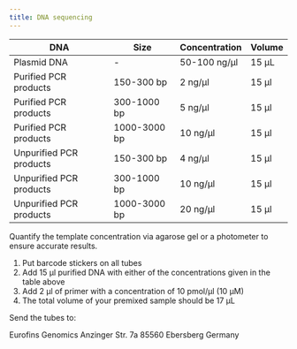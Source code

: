 ```yaml
---
title: DNA sequencing
---
```


| DNA                     | Size         | Concentration | Volume |
|-------------------------|--------------|---------------|--------|
| Plasmid DNA             | -            | 50-100 ng/µl  | 15 µL  |
| Purified PCR products   | 150-300 bp   | 2 ng/µl       | 15 µl  |
| Purified PCR products   | 300-1000 bp  | 5 ng/µl       | 15 µl  |
| Purified PCR products   | 1000-3000 bp | 10 ng/µl      | 15 µl  |
| Unpurified PCR products | 150-300 bp   | 4 ng/µl       | 15 µl  |
| Unpurified PCR products | 300-1000 bp  | 10 ng/µl      | 15 µl  |
| Unpurified PCR products | 1000-3000 bp | 20 ng/µl      | 15 µl  |


Quantify the template concentration via agarose gel or a photometer to ensure accurate results.

1. Put barcode stickers on all tubes
2. Add 15 µl purified DNA with either of the concentrations given in the table above
3. Add 2 µl of primer with a concentration of 10 pmol/µl (10 µM)
4. The total volume of your premixed sample should be 17 µL

Send the tubes to:

Eurofins Genomics
Anzinger Str. 7a
85560 Ebersberg
Germany 
